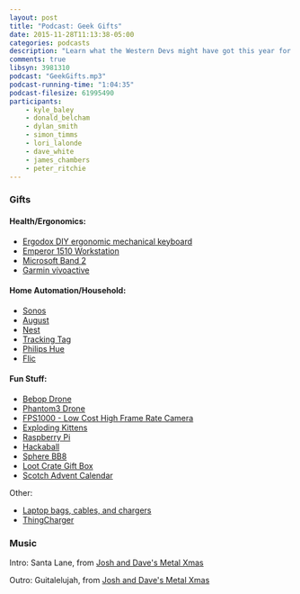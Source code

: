 ```yaml
---
layout: post
title: "Podcast: Geek Gifts"
date: 2015-11-28T11:13:38-05:00
categories: podcasts
description: "Learn what the Western Devs might have got this year for Christmas if any of them were nice"
comments: true
libsyn: 3981310
podcast: "GeekGifts.mp3"
podcast-running-time: "1:04:35"
podcast-filesize: 61995490
participants: 
    - kyle_baley
    - donald_belcham
    - dylan_smith
    - simon_timms
    - lori_lalonde
    - dave_white
    - james_chambers
    - peter_ritchie
---
```


### Gifts

#### Health/Ergonomics:

* [Ergodox DIY ergonomic mechanical keyboard](https://www.indiegogo.com/projects/ergodox-ez-an-incredible-mechanical-keyboard#/)
* [Emperor 1510 Workstation](http://www.mwelab.com/index.php/en/products/emperor-1510)
* [Microsoft Band 2](http://www.microsoftstore.com/store/msusa/en_US/pdp/Microsoft-Band-2/productID.324438600)
* [Garmin vívoactive](http://sites.garmin.com/en-GB/vivo/vivoactive/)

#### Home Automation/Household:

* [Sonos](http://www.sonos.com)
* [August](http://august.com)
* [Nest](https://nest.com/)
* [Tracking Tag](http://www.uncommongoods.com/product/bluetooth-tracking-tag)
* [Philips Hue](http://www.meethue.com/)
* [Flic](https://flic.io)

#### Fun Stuff:

* [Bebop Drone](http://www.parrot.com/ca/products/bebop-drone/)
* [Phantom3 Drone](http://www.dji.com/product/phantom-3-standard)
* [FPS1000 - Low Cost High Frame Rate Camera](https://www.kickstarter.com/projects/1623255426/fps1000-the-low-cost-high-frame-rate-camera/posts/1411624)
* [Exploding Kittens](http://www.explodingkittens.com/)
* [Raspberry Pi](https://www.raspberrypi.org/)
* [Hackaball](http://www.hackaball.com/)
* [Sphere BB8](http://www.sphero.com/starwars)
* [Loot Crate Gift Box](https://www.lootcrate.com)
* [Scotch Advent Calendar](http://www.scotchwhiskyadvent.com/)

Other:

* [Laptop bags, cables, and chargers](http://www.ianker.com/)
* [ThingCharger](http://thingcharger.com)

### Music

Intro: Santa Lane, from [Josh and Dave's Metal Xmas](http://www.metalxmas.com/)

Outro: Guitalelujah, from [Josh and Dave's Metal Xmas](http://www.metalxmas.com/)
